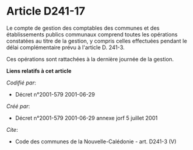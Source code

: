 # Article D241-17

Le compte de gestion des comptables des communes et des établissements publics communaux comprend toutes les opérations
constatées au titre de la gestion, y compris celles effectuées pendant le délai complémentaire prévu à l'article D. 241-3.

Ces opérations sont rattachées à la dernière journée de la gestion.

**Liens relatifs à cet article**

_Codifié par_:

  - Décret n°2001-579 2001-06-29

_Créé par_:

  - Décret n°2001-579 2001-06-29 annexe jorf 5 juillet 2001

_Cite_:

  - Code des communes de la Nouvelle-Calédonie - art. D241-3 (V)

